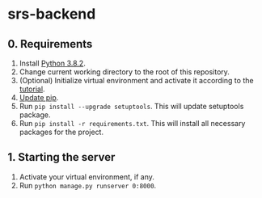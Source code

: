 # srs-backend

## 0. Requirements

1. Install [Python 3.8.2](https://www.python.org/downloads/release/python-382/).
2. Change current working directory to the root of this repository.
3. (Optional) Initialize virtual environment and activate it according to the
 [tutorial](https://docs.python.org/3/library/venv.html).
4. [Update pip](https://pip.pypa.io/en/stable/installing/#upgrading-pip).
5. Run `pip install --upgrade setuptools`. This will update setuptools package.
6. Run `pip install -r requirements.txt`. This will install all necessary packages for the project.

## 1. Starting the server
1. Activate your virtual environment, if any.
2.  Run `python manage.py runserver 0:8000`.
